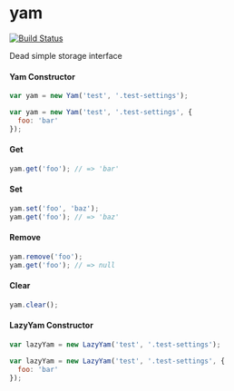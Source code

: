 yam
====

[![Build Status](https://travis-ci.org/twokul/yam.svg)](https://travis-ci.org/twokul/yam)

Dead simple storage interface

#### Yam Constructor

```javascript
var yam = new Yam('test', '.test-settings');
```

```javascript
var yam = new Yam('test', '.test-settings', {
  foo: 'bar'
});
```

#### Get

```javascript
yam.get('foo'); // => 'bar'
```

#### Set

```javascript
yam.set('foo', 'baz');
yam.get('foo'); // => 'baz'
```

#### Remove

```javascript
yam.remove('foo');
yam.get('foo'); // => null
```

#### Clear

```javascript
yam.clear();
```

#### LazyYam Constructor

```javascript
var lazyYam = new LazyYam('test', '.test-settings');
```

```javascript
var lazyYam = new LazyYam('test', '.test-settings', {
  foo: 'bar'
});
```
